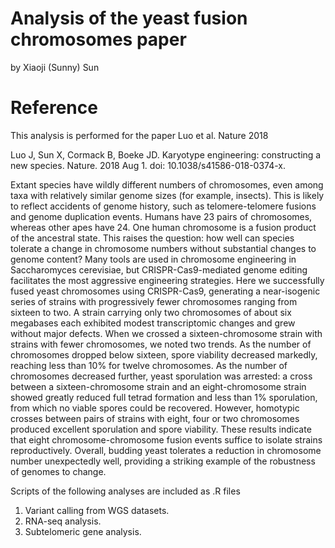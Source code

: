 # Analysis of the yeast fusion chromosomes paper
by Xiaoji (Sunny) Sun

# Reference

This analysis is performed for the paper Luo et al. Nature 2018

Luo J, Sun X, Cormack B, Boeke JD. Karyotype engineering: constructing a new species. Nature. 2018 Aug 1. doi: 10.1038/s41586-018-0374-x.

Extant species have wildly different numbers of chromosomes, even among taxa with relatively similar genome sizes (for example, insects). This is likely to reflect accidents of genome history, such as telomere-telomere fusions and genome duplication events. Humans have 23 pairs of chromosomes, whereas other apes have 24. One human chromosome is a fusion product of the ancestral state. This raises the question: how well can species tolerate a change in chromosome numbers without substantial changes to genome content? Many tools are used in chromosome engineering in Saccharomyces cerevisiae, but CRISPR-Cas9-mediated genome editing facilitates the most aggressive engineering strategies. Here we successfully fused yeast chromosomes using CRISPR-Cas9, generating a near-isogenic series of strains with progressively fewer chromosomes ranging from sixteen to two. A strain carrying only two chromosomes of about six megabases each exhibited modest transcriptomic changes and grew without major defects. When we crossed a sixteen-chromosome strain with strains with fewer chromosomes, we noted two trends. As the number of chromosomes dropped below sixteen, spore viability decreased markedly, reaching less than 10% for twelve chromosomes. As the number of chromosomes decreased further, yeast sporulation was arrested: a cross between a sixteen-chromosome strain and an eight-chromosome strain showed greatly reduced full tetrad formation and less than 1% sporulation, from which no viable spores could be recovered. However, homotypic crosses between pairs of strains with eight, four or two chromosomes produced excellent sporulation and spore viability. These results indicate that eight chromosome-chromosome fusion events suffice to isolate strains reproductively. Overall, budding yeast tolerates a reduction in chromosome number unexpectedly well, providing a striking example of the robustness of genomes to change.


Scripts of the following analyses are included as .R files
1. Variant calling from WGS datasets.
2. RNA-seq analysis.
3. Subtelomeric gene analysis.
